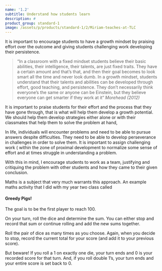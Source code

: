 ```yaml
---
name: '1.2'
subtitle: Understand how students learn
description: #
product_group: standard-1
image: /assets/p/products/standard-1/2/Miriam-teaches-at-TLC
---
```

It is important to encourage students to have a growth mindset by praising effort over the outcome and giving students challenging work developing their persistence.

>“In a  classroom with a fixed mindset students believe their basic abilities, their intelligence, their talents, are just fixed traits. They have a certain amount and that’s that, and then their goal becomes to look smart all the time and never look dumb. In a growth mindset, students understand that their talents and abilities can be developed through effort, good teaching, and persistence. They don’t necessarily think everyone’s the same or anyone can be Einstein, but they believe everyone can get smarter if they work at it“ _Morehead (2012)_

It is important to praise students for their effort and the process that they have gone through, that is what will help them develop a growth potential. We should help them develop strategies either alone or with their classmates that help them to solve the problem at hand,

In life, individuals will encounter problems and need to be able to pursue answers despite difficulties. They need to be able to develop perseverance in challenges in order to solve them.  It is important to assign challenging work ( within the zone of proximal development to normalize some sense of effort and at times struggle in understanding a problem.  

With this in mind, I encourage students to work as a team, justifying and critiquing the problem with other students and how they came to their given conclusion.

Maths is a subject that very much warrants this approach. An example maths activity that I did with my year two class called

#### Greedy Pigs!

The goal is to be the first player to reach 100.

On your turn, roll the dice and determine the sum. You can either stop and record that sum or continue rolling and add the new sums together.

Roll the pair of dice as many times as you choose. Again, when you decide to stop, record the current total for your score (and add it to your previous score).

But beware! If you roll a 1 on exactly one die, your turn ends and 0 is your recorded score for that turn. And, if you roll double 1’s, your turn ends and your entire score is set back to 0.
